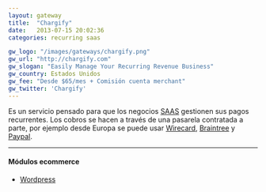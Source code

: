 ```yaml
---
layout: gateway
title:  "Chargify"
date:   2013-07-15 20:02:36
categories: recurring saas 

gw_logo: "/images/gateways/chargify.png"
gw_url: "http://chargify.com"
gw_slogan: "Easily Manage Your Recurring Revenue Business"
gw_country: Estados Unidos
gw_fee: "Desde $65/mes + Comisión cuenta merchant"
gw_twitter: 'Chargify'
---
```


Es un servicio pensado para que los negocios [SAAS](/saas/) gestionen sus pagos recurrentes. Los cobros se hacen a través de una pasarela contratada a parte, por ejemplo desde Europa se puede usar [Wirecard](wirecard.html), [Braintree](braintree.html) y [Paypal](paypal.html).

-------------

#### Módulos ecommerce

- [Wordpress](https://wordpress.org/plugins/chargify/)

